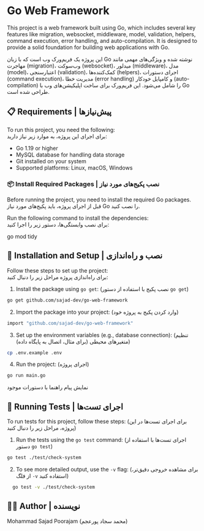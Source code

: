 # Go Web Framework

This project is a web framework built using Go, which includes several key features like migration, websocket, middleware, model, validation, helpers, command execution, error handling, and auto-compilation. It is designed to provide a solid foundation for building web applications with Go.

این پروژه یک فریم‌ورک وب است که با زبان Go نوشته شده و ویژگی‌های مهمی مانند مهاجرت (migration)، وب‌سوکت (websocket)، میدلور (middleware)، مدل (model)، اعتبارسنجی (validation)، کمک‌کننده‌ها (helpers)، اجرای دستورات (command execution)، مدیریت خطا (error handling) و کامپایل خودکار (auto-compilation) را شامل می‌شود. این فریم‌ورک برای ساخت اپلیکیشن‌های وب با Go طراحی شده است.

## 📋 Requirements | پیش‌نیازها

To run this project, you need the following:  
برای اجرای این پروژه، به موارد زیر نیاز دارید:

- Go 1.19 or higher  
- MySQL database for handling data storage  
- Git installed on your system  
- Supported platforms: Linux, macOS, Windows  

### 📦 Install Required Packages | نصب پکیج‌های مورد نیاز

Before running the project, you need to install the required Go packages.  
قبل از اجرای پروژه، باید پکیج‌های مورد نیاز Go را نصب کنید.

Run the following command to install the dependencies:  
برای نصب وابستگی‌ها، دستور زیر را اجرا کنید:

go mod tidy

## 🚀 Installation and Setup | نصب و راه‌اندازی

Follow these steps to set up the project:  
برای راه‌اندازی پروژه مراحل زیر را دنبال کنید:

1. Install the package using `go get`:  (نصب پکیج با استفاده از دستور `go get`)

```bash
go get github.com/sajad-dev/go-web-framework
```
2. Import the package into your project:  (وارد کردن پکیج به پروژه خود)
   
```bash
import "github.com/sajad-dev/go-web-framework"
```

3. Set up the environment variables (e.g., database connection):  (تنظیم متغیرهای محیطی (برای مثال، اتصال به پایگاه داده))

```bash
cp .env.example .env
```

4. Run the project: (اجرای پروژه)

```bash
go run main.go
```
  نمایش پیام راهنما با دستورات موجود

## 🧪 Running Tests | اجرای تست‌ها

To run tests for this project, follow these steps: (برای اجرای تست‌ها در این پروژه، مراحل زیر را دنبال کنید)

1. Run the tests using the `go test` command:  (اجرای تست‌ها با استفاده از دستور `go test`)
```bash
go test ./test/check-system
```
2. To see more detailed output, use the `-v` flag:  (برای مشاهده خروجی دقیق‌تر، از فلگ `-v` استفاده کنید)
 
 ```bash 
   go test -v ./test/check-system
```

## 🧑‍💻 Author | نویسنده

Mohammad Sajad Poorajam (محمد سجاد پورعجم)
